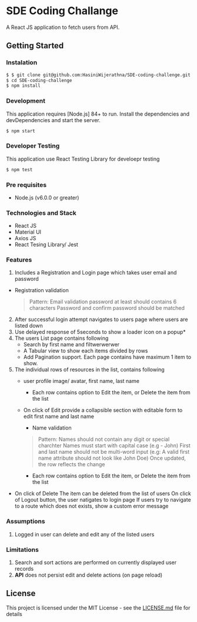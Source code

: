 
# SDE Coding Challange

A React JS application to fetch users from API.

## Getting Started
### Instalation

```sh
$ $ git clone git@github.com:HasiniWijerathna/SDE-coding-challenge.git
$ cd SDE-coding-challenge
$ npm install 
```

### Development

This application requires [Node.js] 84+ to run.
Install the dependencies and devDependencies and start the server.

```sh
$ npm start
```

### Developer Testing

This application use React Testing Library for develoepr testing
```sh
$ npm test
```


### Pre requisites

- Node.js (v6.0.0 or greater)

### Technologies and Stack

* React JS
* Material UI
* Axios JS
* React Tesing Library/ Jest

### Features
1. Includes a Registration and Login page which takes user email and password
*  Registration validation
     > Pattern:
Email validation
password at least should contains 6 characters
Password and confirm password should be matched

2. After successful login attempt navigates to users page where users are listed down
3. Use delayed response of 5seconds to show a loader icon on a popup*
4. The users List page contains following
    * Search by first name and filtwerwerwer
    * A Tabular view to show each items divided by rows
    * Add Pagination support. Each page contains have maximum 1 item to show.
5. The individual rows of resources in the list, contains following
    * user profile image/ avatar, first name, last name
      *  Each row contains option to Edit the item, or Delete the item from the list
    * On click of Edit provide a collapsible section with editable form to edit first name and last name
      *  Name validation
        > Pattern:
Names should not contain any digit or special charchter
Names must start with capital case (e.g - John)
First and last name should not be multi-word input (e.g: A valid first name attribute should not look like John Doe)
Once updated, the row reflects the change

         *  Each row contains option to Edit the item, or Delete the item from the list
* On click of Delete
The item can be deleted from the list of users
On click of Logout button, the user natigates to login page
If users try to navigate to a route which does not exists, show a custom error message

### Assumptions

1. Logged in user can delete and edit any of the listed users

### Limitations
1. Search and sort actions are performed on currently displayed user records
2. **API** does not persist edit and delete actions (on page reload)


## License

This project is licensed under the MIT License - see the [LICENSE.md](LICENSE.md) file for details


